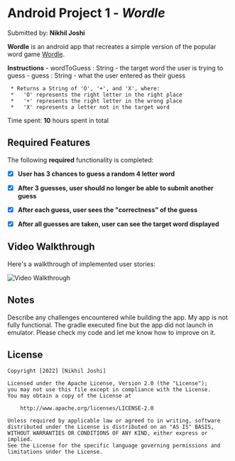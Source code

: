 # Android Project 1 - *Wordle*

Submitted by: **Nikhil Joshi**

**Wordle** is an android app that recreates a simple version of the popular word game [Wordle](https://www.nytimes.com/games/wordle/index.html). 

**Instructions**
    - wordToGuess : String - the target word the user is trying to guess
    - guess : String - what the user entered as their guess
     
     * Returns a String of 'O', '+', and 'X', where:
     *   'O' represents the right letter in the right place
     *   '+' represents the right letter in the wrong place
     *   'X' represents a letter not in the target word

Time spent: **10** hours spent in total

## Required Features

The following **required** functionality is completed:

- [X] **User has 3 chances to guess a random 4 letter word**
- [X] **After 3 guesses, user should no longer be able to submit another guess**
- [X] **After each guess, user sees the "correctness" of the guess**
- [X] **After all guesses are taken, user can see the target word displayed**


## Video Walkthrough

Here's a walkthrough of implemented user stories:

<img src='' title='Video Walkthrough' width='' alt='Video Walkthrough' />



## Notes

Describe any challenges encountered while building the app.
My app is not fully functional. The gradle executed fine but the app did not launch in emulator. Please check my code and let me know how to improve on it.

## License

    Copyright [2022] [Nikhil Joshi]

    Licensed under the Apache License, Version 2.0 (the "License");
    you may not use this file except in compliance with the License.
    You may obtain a copy of the License at

        http://www.apache.org/licenses/LICENSE-2.0

    Unless required by applicable law or agreed to in writing, software
    distributed under the License is distributed on an "AS IS" BASIS,
    WITHOUT WARRANTIES OR CONDITIONS OF ANY KIND, either express or implied.
    See the License for the specific language governing permissions and
    limitations under the License.

